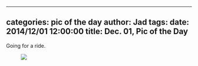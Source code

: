 
---
categories: pic of the day
author: Jad
tags: 
date: 2014/12/01 12:00:00
title: Dec. 01, Pic of the Day 
---
<p>
Going for a ride.
</p>
<figure>
<img src="/img/2014/12/01/img_20141201_162053725_hdr_medium.jpg" />
<figcaption></figcaption>
</figure>
